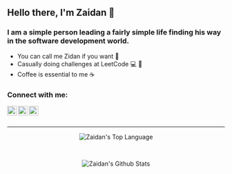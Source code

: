 ## Hello there, I'm Zaidan 👋 

### I am a simple person leading a fairly simple life finding his way in the software development world.
- You can call me Zidan if you want 👨
- Casually doing challenges at LeetCode 💻 🤘
- Coffee is essential to me ☕

### Connect with me:

[<img align="left" alt="codeSTACKr | Twitter" width="22px" src="https://cdn.jsdelivr.net/npm/simple-icons@v3/icons/twitter.svg" />][twitter]
[<img align="left" alt="codeSTACKr | LinkedIn" width="22px" src="https://cdn.jsdelivr.net/npm/simple-icons@v3/icons/linkedin.svg" />][linkedin]
[<img align="left" alt="codeSTACKr | Instagram" width="22px" src="https://cdn.jsdelivr.net/npm/simple-icons@v3/icons/instagram.svg" />][instagram]

<br />
<br />

---

<p align = "center">
<img align="center" alt="Zaidan's Top Language" src="https://github-readme-stats-mhdzidannn.vercel.app/api/top-langs/?username=mhdzidannn&layout=compact&count_private=true" />
  </p>

<br />

<p align = "center">
<img align="center" alt="Zaidan's Github Stats" src="https://github-readme-stats-mhdzidannn.vercel.app/api?username=mhdzidannn&show_icons=true&hide_border=true&count_private=true&theme=radical&include_all_commits=true" />
</p>

[twitter]: https://twitter.com/mhdzidannn
[instagram]: https://www.instagram.com/mhdzidannn/
[linkedin]: https://www.linkedin.com/in/zaidankhalil/
